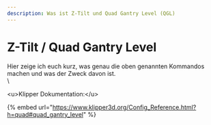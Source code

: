 ```yaml
---
description: Was ist Z-Tilt und Quad Gantry Level (QGL)
---
```


# Z-Tilt / Quad Gantry Level

Hier zeige ich euch kurz, was genau die oben genannten Kommandos machen und was der Zweck davon ist.\
\


\<u>Klipper Dokumentation:\</u>

{% embed url="https://www.klipper3d.org/Config_Reference.html?h=quad#quad_gantry_level" %}
